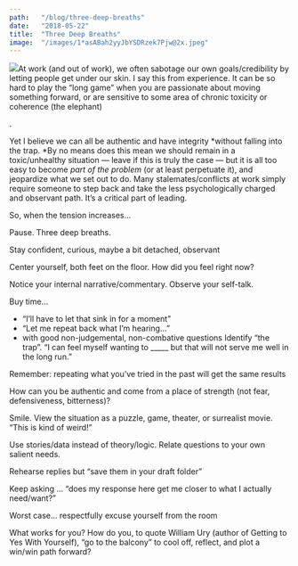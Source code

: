 ```yaml
---
path:	"/blog/three-deep-breaths"
date:	"2018-05-22"
title:	"Three Deep Breaths"
image:	"/images/1*asABah2yyJbYSDRzek7Pjw@2x.jpeg"
---
```


![](/images/1*asABah2yyJbYSDRzek7Pjw@2x.jpeg)At work (and out of work), we often sabotage our own goals/credibility by letting people get under our skin. I say this from experience. It can be so hard to play the “long game” when you are passionate about moving something forward, or are sensitive to some area of chronic toxicity or coherence (the elephant)

.

Yet I believe we can all be authentic and have integrity *without falling into the trap. *By no means does this mean we should remain in a toxic/unhealthy situation — leave if this is truly the case — but it is all too easy to become *part of the problem* (or at least perpetuate it), and jeopardize what we set out to do. Many stalemates/conflicts at work simply require someone to step back and take the less psychologically charged and observant path. It’s a critical part of leading.

So, when the tension increases…

Pause. Three deep breaths.

Stay confident, curious, maybe a bit detached, observant

Center yourself, both feet on the floor. How did you feel right now?

Notice your internal narrative/commentary. Observe your self-talk.

Buy time…

* “I’ll have to let that sink in for a moment”
* “Let me repeat back what I’m hearing…”
* with good non-judgemental, non-combative questions
Identify “the trap”. “I can feel myself wanting to \_\_\_\_\_ but that will not serve me well in the long run.”

Remember: repeating what you’ve tried in the past will get the same results

How can you be authentic and come from a place of strength (not fear, defensiveness, bitterness)?

Smile. View the situation as a puzzle, game, theater, or surrealist movie. “This is kind of weird!”

Use stories/data instead of theory/logic. Relate questions to your own salient needs.

Rehearse replies but “save them in your draft folder”

Keep asking … “does my response here get me closer to what I actually need/want?”

Worst case… respectfully excuse yourself from the room

What works for you? How do you, to quote William Ury (author of Getting to Yes With Yourself), “go to the balcony” to cool off, reflect, and plot a win/win path forward?

